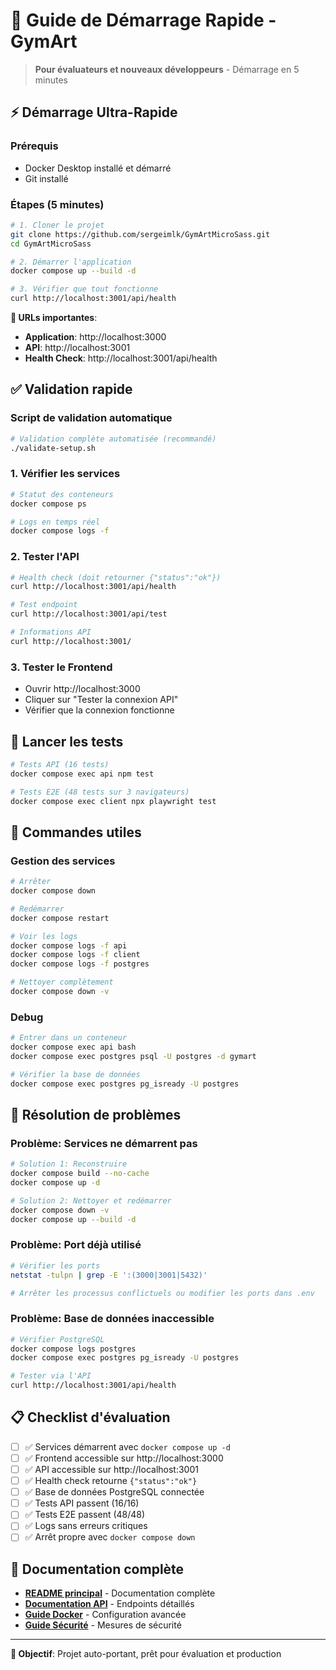 # 🚀 Guide de Démarrage Rapide - GymArt

> **Pour évaluateurs et nouveaux développeurs** - Démarrage en 5 minutes

## ⚡ Démarrage Ultra-Rapide

### Prérequis
- Docker Desktop installé et démarré
- Git installé

### Étapes (5 minutes)

```bash
# 1. Cloner le projet
git clone https://github.com/sergeimlk/GymArtMicroSass.git
cd GymArtMicroSass

# 2. Démarrer l'application
docker compose up --build -d

# 3. Vérifier que tout fonctionne
curl http://localhost:3001/api/health
```

**🎯 URLs importantes**:
- **Application**: http://localhost:3000
- **API**: http://localhost:3001
- **Health Check**: http://localhost:3001/api/health

## ✅ Validation rapide

### Script de validation automatique

```bash
# Validation complète automatisée (recommandé)
./validate-setup.sh
```

### 1. Vérifier les services

```bash
# Statut des conteneurs
docker compose ps

# Logs en temps réel
docker compose logs -f
```

### 2. Tester l'API

```bash
# Health check (doit retourner {"status":"ok"})
curl http://localhost:3001/api/health

# Test endpoint
curl http://localhost:3001/api/test

# Informations API
curl http://localhost:3001/
```

### 3. Tester le Frontend

- Ouvrir http://localhost:3000
- Cliquer sur "Tester la connexion API"
- Vérifier que la connexion fonctionne

## 🧪 Lancer les tests

```bash
# Tests API (16 tests)
docker compose exec api npm test

# Tests E2E (48 tests sur 3 navigateurs)
docker compose exec client npx playwright test
```

## 🔧 Commandes utiles

### Gestion des services

```bash
# Arrêter
docker compose down

# Redémarrer
docker compose restart

# Voir les logs
docker compose logs -f api
docker compose logs -f client
docker compose logs -f postgres

# Nettoyer complètement
docker compose down -v
```

### Debug

```bash
# Entrer dans un conteneur
docker compose exec api bash
docker compose exec postgres psql -U postgres -d gymart

# Vérifier la base de données
docker compose exec postgres pg_isready -U postgres
```

## 🚨 Résolution de problèmes

### Problème: Services ne démarrent pas

```bash
# Solution 1: Reconstruire
docker compose build --no-cache
docker compose up -d

# Solution 2: Nettoyer et redémarrer
docker compose down -v
docker compose up --build -d
```

### Problème: Port déjà utilisé

```bash
# Vérifier les ports
netstat -tulpn | grep -E ':(3000|3001|5432)'

# Arrêter les processus conflictuels ou modifier les ports dans .env
```

### Problème: Base de données inaccessible

```bash
# Vérifier PostgreSQL
docker compose logs postgres
docker compose exec postgres pg_isready -U postgres

# Tester via l'API
curl http://localhost:3001/api/health
```

## 📋 Checklist d'évaluation

- [ ] ✅ Services démarrent avec `docker compose up -d`
- [ ] ✅ Frontend accessible sur http://localhost:3000
- [ ] ✅ API accessible sur http://localhost:3001
- [ ] ✅ Health check retourne `{"status":"ok"}`
- [ ] ✅ Base de données PostgreSQL connectée
- [ ] ✅ Tests API passent (16/16)
- [ ] ✅ Tests E2E passent (48/48)
- [ ] ✅ Logs sans erreurs critiques
- [ ] ✅ Arrêt propre avec `docker compose down`

## 📖 Documentation complète

- **[README principal](./README.md)** - Documentation complète
- **[Documentation API](./API_DOCUMENTATION.md)** - Endpoints détaillés
- **[Guide Docker](./DOCKER.md)** - Configuration avancée
- **[Guide Sécurité](./SECURITY.md)** - Mesures de sécurité

---

**🎯 Objectif**: Projet auto-portant, prêt pour évaluation et production
